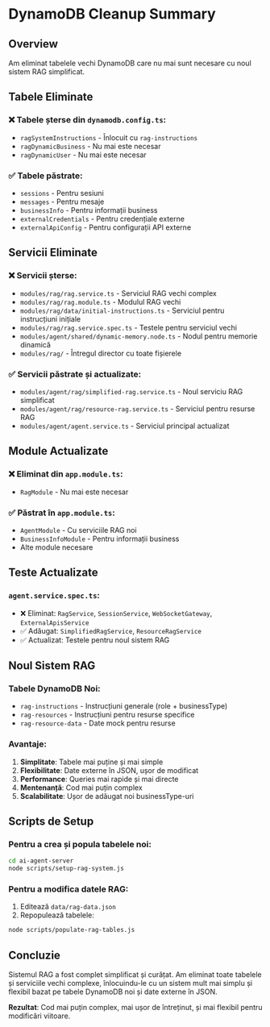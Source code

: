 # DynamoDB Cleanup Summary

## Overview

Am eliminat tabelele vechi DynamoDB care nu mai sunt necesare cu noul sistem RAG simplificat.

## Tabele Eliminate

### ❌ Tabele șterse din `dynamodb.config.ts`:
- `ragSystemInstructions` - Înlocuit cu `rag-instructions`
- `ragDynamicBusiness` - Nu mai este necesar
- `ragDynamicUser` - Nu mai este necesar

### ✅ Tabele păstrate:
- `sessions` - Pentru sesiuni
- `messages` - Pentru mesaje
- `businessInfo` - Pentru informații business
- `externalCredentials` - Pentru credențiale externe
- `externalApiConfig` - Pentru configurații API externe

## Servicii Eliminate

### ❌ Servicii șterse:
- `modules/rag/rag.service.ts` - Serviciul RAG vechi complex
- `modules/rag/rag.module.ts` - Modulul RAG vechi
- `modules/rag/data/initial-instructions.ts` - Serviciul pentru instrucțiuni inițiale
- `modules/rag/rag.service.spec.ts` - Testele pentru serviciul vechi
- `modules/agent/shared/dynamic-memory.node.ts` - Nodul pentru memorie dinamică
- `modules/rag/` - Întregul director cu toate fișierele

### ✅ Servicii păstrate și actualizate:
- `modules/agent/rag/simplified-rag.service.ts` - Noul serviciu RAG simplificat
- `modules/agent/rag/resource-rag.service.ts` - Serviciul pentru resurse RAG
- `modules/agent/agent.service.ts` - Serviciul principal actualizat

## Module Actualizate

### ❌ Eliminat din `app.module.ts`:
- `RagModule` - Nu mai este necesar

### ✅ Păstrat în `app.module.ts`:
- `AgentModule` - Cu serviciile RAG noi
- `BusinessInfoModule` - Pentru informații business
- Alte module necesare

## Teste Actualizate

### `agent.service.spec.ts`:
- ❌ Eliminat: `RagService`, `SessionService`, `WebSocketGateway`, `ExternalApisService`
- ✅ Adăugat: `SimplifiedRagService`, `ResourceRagService`
- ✅ Actualizat: Testele pentru noul sistem RAG

## Noul Sistem RAG

### Tabele DynamoDB Noi:
- `rag-instructions` - Instrucțiuni generale (role + businessType)
- `rag-resources` - Instrucțiuni pentru resurse specifice
- `rag-resource-data` - Date mock pentru resurse

### Avantaje:
1. **Simplitate**: Tabele mai puține și mai simple
2. **Flexibilitate**: Date externe în JSON, ușor de modificat
3. **Performance**: Queries mai rapide și mai directe
4. **Mentenanță**: Cod mai puțin complex
5. **Scalabilitate**: Ușor de adăugat noi businessType-uri

## Scripts de Setup

### Pentru a crea și popula tabelele noi:
```bash
cd ai-agent-server
node scripts/setup-rag-system.js
```

### Pentru a modifica datele RAG:
1. Editează `data/rag-data.json`
2. Repopulează tabelele:
```bash
node scripts/populate-rag-tables.js
```

## Concluzie

Sistemul RAG a fost complet simplificat și curățat. Am eliminat toate tabelele și serviciile vechi complexe, înlocuindu-le cu un sistem mult mai simplu și flexibil bazat pe tabele DynamoDB noi și date externe în JSON.

**Rezultat**: Cod mai puțin complex, mai ușor de întreținut, și mai flexibil pentru modificări viitoare.
